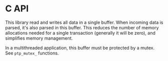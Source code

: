 # C API

This library read and writes all data in a single buffer. When incoming data is parsed, it's also parsed in this buffer.
This reduces the number of memory allocations needed for a single transaction (generally it will be zero), and simplifies memory management.

In a multithreaded application, this buffer must be protected by a mutex. See `ptp_mutex_` functions.
